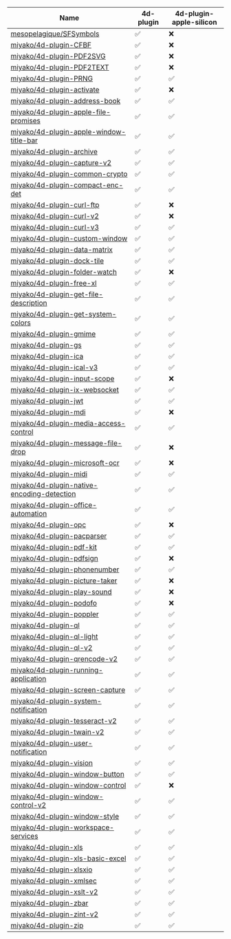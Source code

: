 | Name | 4d-plugin | 4d-plugin-apple-silicon |
| -  | - | - |
|[mesopelagique/SFSymbols](https://github.com/mesopelagique/SFSymbols) |✅ |❌ |
|[miyako/4d-plugin-CFBF](https://github.com/miyako/4d-plugin-CFBF) |✅ |❌ |
|[miyako/4d-plugin-PDF2SVG](https://github.com/miyako/4d-plugin-PDF2SVG) |✅ |❌ |
|[miyako/4d-plugin-PDF2TEXT](https://github.com/miyako/4d-plugin-PDF2TEXT) |✅ |❌ |
|[miyako/4d-plugin-PRNG](https://github.com/miyako/4d-plugin-PRNG) |✅ |✅ |
|[miyako/4d-plugin-activate](https://github.com/miyako/4d-plugin-activate) |✅ |❌ |
|[miyako/4d-plugin-address-book](https://github.com/miyako/4d-plugin-address-book) |✅ |✅ |
|[miyako/4d-plugin-apple-file-promises](https://github.com/miyako/4d-plugin-apple-file-promises) |✅ |✅ |
|[miyako/4d-plugin-apple-window-title-bar](https://github.com/miyako/4d-plugin-apple-window-title-bar) |✅ |✅ |
|[miyako/4d-plugin-archive](https://github.com/miyako/4d-plugin-archive) |✅ |✅ |
|[miyako/4d-plugin-capture-v2](https://github.com/miyako/4d-plugin-capture-v2) |✅ |✅ |
|[miyako/4d-plugin-common-crypto](https://github.com/miyako/4d-plugin-common-crypto) |✅ |✅ |
|[miyako/4d-plugin-compact-enc-det](https://github.com/miyako/4d-plugin-compact-enc-det) |✅ |✅ |
|[miyako/4d-plugin-curl-ftp](https://github.com/miyako/4d-plugin-curl-ftp) |✅ |❌ |
|[miyako/4d-plugin-curl-v2](https://github.com/miyako/4d-plugin-curl-v2) |✅ |❌ |
|[miyako/4d-plugin-curl-v3](https://github.com/miyako/4d-plugin-curl-v3) |✅ |✅ |
|[miyako/4d-plugin-custom-window](https://github.com/miyako/4d-plugin-custom-window) |✅ |✅ |
|[miyako/4d-plugin-data-matrix](https://github.com/miyako/4d-plugin-data-matrix) |✅ |✅ |
|[miyako/4d-plugin-dock-tile](https://github.com/miyako/4d-plugin-dock-tile) |✅ |✅ |
|[miyako/4d-plugin-folder-watch](https://github.com/miyako/4d-plugin-folder-watch) |✅ |❌ |
|[miyako/4d-plugin-free-xl](https://github.com/miyako/4d-plugin-free-xl) |✅ |✅ |
|[miyako/4d-plugin-get-file-description](https://github.com/miyako/4d-plugin-get-file-description) |✅ |✅ |
|[miyako/4d-plugin-get-system-colors](https://github.com/miyako/4d-plugin-get-system-colors) |✅ |✅ |
|[miyako/4d-plugin-gmime](https://github.com/miyako/4d-plugin-gmime) |✅ |✅ |
|[miyako/4d-plugin-gs](https://github.com/miyako/4d-plugin-gs) |✅ |✅ |
|[miyako/4d-plugin-ica](https://github.com/miyako/4d-plugin-ica) |✅ |✅ |
|[miyako/4d-plugin-ical-v3](https://github.com/miyako/4d-plugin-ical-v3) |✅ |✅ |
|[miyako/4d-plugin-input-scope](https://github.com/miyako/4d-plugin-input-scope) |✅ |❌ |
|[miyako/4d-plugin-ix-websocket](https://github.com/miyako/4d-plugin-ix-websocket) |✅ |✅ |
|[miyako/4d-plugin-jwt](https://github.com/miyako/4d-plugin-jwt) |✅ |✅ |
|[miyako/4d-plugin-mdi](https://github.com/miyako/4d-plugin-mdi) |✅ |❌ |
|[miyako/4d-plugin-media-access-control](https://github.com/miyako/4d-plugin-media-access-control) |✅ |✅ |
|[miyako/4d-plugin-message-file-drop](https://github.com/miyako/4d-plugin-message-file-drop) |✅ |❌ |
|[miyako/4d-plugin-microsoft-ocr](https://github.com/miyako/4d-plugin-microsoft-ocr) |✅ |❌ |
|[miyako/4d-plugin-midi](https://github.com/miyako/4d-plugin-midi) |✅ |✅ |
|[miyako/4d-plugin-native-encoding-detection](https://github.com/miyako/4d-plugin-native-encoding-detection) |✅ |✅ |
|[miyako/4d-plugin-office-automation](https://github.com/miyako/4d-plugin-office-automation) |✅ |✅ |
|[miyako/4d-plugin-opc](https://github.com/miyako/4d-plugin-opc) |✅ |❌ |
|[miyako/4d-plugin-pacparser](https://github.com/miyako/4d-plugin-pacparser) |✅ |✅ |
|[miyako/4d-plugin-pdf-kit](https://github.com/miyako/4d-plugin-pdf-kit) |✅ |✅ |
|[miyako/4d-plugin-pdfsign](https://github.com/miyako/4d-plugin-pdfsign) |✅ |❌ |
|[miyako/4d-plugin-phonenumber](https://github.com/miyako/4d-plugin-phonenumber) |✅ |✅ |
|[miyako/4d-plugin-picture-taker](https://github.com/miyako/4d-plugin-picture-taker) |✅ |❌ |
|[miyako/4d-plugin-play-sound](https://github.com/miyako/4d-plugin-play-sound) |✅ |❌ |
|[miyako/4d-plugin-podofo](https://github.com/miyako/4d-plugin-podofo) |✅ |❌ |
|[miyako/4d-plugin-poppler](https://github.com/miyako/4d-plugin-poppler) |✅ |✅ |
|[miyako/4d-plugin-ql](https://github.com/miyako/4d-plugin-ql) |✅ |✅ |
|[miyako/4d-plugin-ql-light](https://github.com/miyako/4d-plugin-ql-light) |✅ |✅ |
|[miyako/4d-plugin-ql-v2](https://github.com/miyako/4d-plugin-ql-v2) |✅ |✅ |
|[miyako/4d-plugin-qrencode-v2](https://github.com/miyako/4d-plugin-qrencode-v2) |✅ |✅ |
|[miyako/4d-plugin-running-application](https://github.com/miyako/4d-plugin-running-application) |✅ |✅ |
|[miyako/4d-plugin-screen-capture](https://github.com/miyako/4d-plugin-screen-capture) |✅ |✅ |
|[miyako/4d-plugin-system-notification](https://github.com/miyako/4d-plugin-system-notification) |✅ |✅ |
|[miyako/4d-plugin-tesseract-v2](https://github.com/miyako/4d-plugin-tesseract-v2) |✅ |✅ |
|[miyako/4d-plugin-twain-v2](https://github.com/miyako/4d-plugin-twain-v2) |✅ |✅ |
|[miyako/4d-plugin-user-notification](https://github.com/miyako/4d-plugin-user-notification) |✅ |✅ |
|[miyako/4d-plugin-vision](https://github.com/miyako/4d-plugin-vision) |✅ |✅ |
|[miyako/4d-plugin-window-button](https://github.com/miyako/4d-plugin-window-button) |✅ |✅ |
|[miyako/4d-plugin-window-control](https://github.com/miyako/4d-plugin-window-control) |✅ |❌ |
|[miyako/4d-plugin-window-control-v2](https://github.com/miyako/4d-plugin-window-control-v2) |✅ |✅ |
|[miyako/4d-plugin-window-style](https://github.com/miyako/4d-plugin-window-style) |✅ |✅ |
|[miyako/4d-plugin-workspace-services](https://github.com/miyako/4d-plugin-workspace-services) |✅ |✅ |
|[miyako/4d-plugin-xls](https://github.com/miyako/4d-plugin-xls) |✅ |✅ |
|[miyako/4d-plugin-xls-basic-excel](https://github.com/miyako/4d-plugin-xls-basic-excel) |✅ |✅ |
|[miyako/4d-plugin-xlsxio](https://github.com/miyako/4d-plugin-xlsxio) |✅ |✅ |
|[miyako/4d-plugin-xmlsec](https://github.com/miyako/4d-plugin-xmlsec) |✅ |✅ |
|[miyako/4d-plugin-xslt-v2](https://github.com/miyako/4d-plugin-xslt-v2) |✅ |✅ |
|[miyako/4d-plugin-zbar](https://github.com/miyako/4d-plugin-zbar) |✅ |✅ |
|[miyako/4d-plugin-zint-v2](https://github.com/miyako/4d-plugin-zint-v2) |✅ |✅ |
|[miyako/4d-plugin-zip](https://github.com/miyako/4d-plugin-zip) |✅ |✅ |

